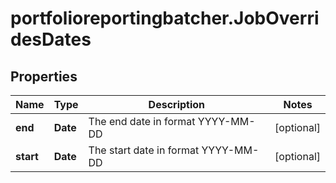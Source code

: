 # portfolioreportingbatcher.JobOverridesDates

## Properties

Name | Type | Description | Notes
------------ | ------------- | ------------- | -------------
**end** | **Date** | The end date in format YYYY-MM-DD | [optional] 
**start** | **Date** | The start date in format YYYY-MM-DD | [optional] 


